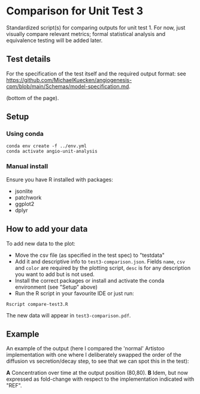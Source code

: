 # Comparison for Unit Test 3

Standardized script(s) for comparing outputs for unit test 1. For now, just visually
compare relevant metrics; formal statistical analysis and equivalence testing 
will be added later.



## Test details

For the specification of the test itself and the required output format: see 
https://github.com/MichaelKuecken/angiogenesis-cpm/blob/main/Schemas/model-specification.md.

(bottom of the page).

## Setup

### Using conda

```
conda env create -f ../env.yml
conda activate angio-unit-analysis
```

### Manual install

Ensure you have R installed with packages:

  - jsonlite
  - patchwork
  - ggplot2
  - dplyr


## How to add your data

To add new data to the plot:

- Move the csv file (as specified in the test spec) to "testdata"
- Add it and descriptive info to `test3-comparison.json`. Fields `name`, `csv` and `color` are required by the plotting script, `desc` is for any description you want to add but is not used.
- Install the correct packages or install and activate the conda environment (see "Setup" above)
- Run the R script in your favourite IDE or just run:

```
Rscript compare-test3.R
```

The new data will appear in `test3-comparison.pdf`.

## Example

An example of the output (here I compared the 'normal' Artistoo implementation with one where I deliberately swapped the order of the diffusion vs secretion/decay step, to see that we can spot this in the test):


<b>A</b> Concentration over time at the output position (80,80). <b>B</b> Idem,  but now expressed as fold-change with respect
to the implementation indicated with "REF". 
 
